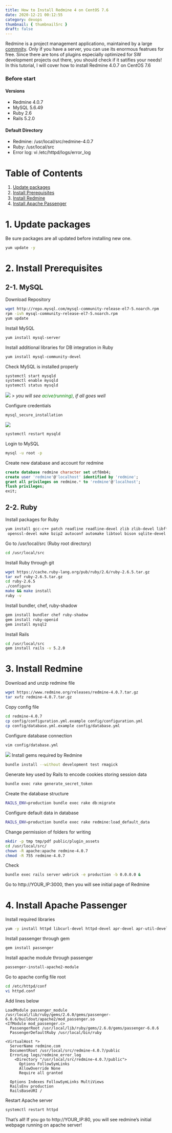 ```yaml
---
title: How to Install Redmine 4 on CentOS 7.6
date: 2020-12-21 00:12:55
category: devops
thumbnail: { thumbnailSrc }
draft: false
---
```

Redmine is a project management applicationo, maintained by a large [commnity](redmin.org).
Only if you have a server, you can use its enormous featrues for free.
Since there are tons of plugins especially optimized for SW development projects out there, you should check if it satifies your needs!
In this tutorial, I will cover how to install Redmine 4.0.7 on CentOS 7.6

### Before start
#### Versions
- Redmine 4.0.7
- MySQL 5.6.49
- Ruby 2.6
- Rails 5.2.0

#### Default Directory
- Redmine: /usr/local/src/redmine-4.0.7
- Ruby: /usr/local/src
- Error log: vi /etc/httpd/logs/error_log

<!-- Table of Content
Update Packages
Install Prerequisites
Install Redmine
Install Apache Passenger -->
# Table of Contents
1. [Update packages](#1-update-packages)
2. [Install Prerequisites](#2-install-prerequisites)
3. [Install Redmine](#3-install-redmine)
4. [Install Apache Passenger](#4-install-apache-passenger)


# 1. Update packages
Be sure packages are all updated before installing new one.

```bash
yum update -y
```

# 2. Install Prerequisites
## 2-1. MySQL
Download Repository

```bash
wget http://repo.mysql.com/mysql-community-release-el7-5.noarch.rpm
rpm -ivh mysql-community-release-el7-5.noarch.rpm
yum update
```
Install MySQL
```bash
yum install mysql-server
```
Install additional libraries for DB integration in Ruby
```bash
yum install mysql-community-devel
```
Check MySQL is installed properly
```bash
systemctl start mysqld
systemctl enable mysqld
systemctl status mysqld
```
![](./chmysql.webp)
_> you will see <span style="color: green">acive(running)</span>, if all goes well_

Configure credentials
```bash
mysql_secure_installation
```
![](./installmysql.png)

```bash
systemctl restart mysqld
```
Login to MySQL
```bash
mysql -u root -p
```
Create new database and account for redmine
```sql
create database redmine character set utf8mb4;
create user 'redmine'@'localhost' identified by 'redmine';
grant all privileges on redmine.* to 'redmine'@'localhost';
flush privileges;
exit;
```
## 2-2. Ruby
Install packages for Ruby
```bash
yum install gcc-c++ patch readline readline-devel zlib zlib-devel libffi-devel \
 openssl-devel make bzip2 autoconf automake libtool bison sqlite-devel
```
Go to /usr/local/src (Ruby root directory)
```bash
cd /usr/local/src
```
Install Ruby through git
```bash
wget https://cache.ruby-lang.org/pub/ruby/2.6/ruby-2.6.5.tar.gz
tar xvf ruby-2.6.5.tar.gz
cd ruby-2.6.5
./configure
make && make install
ruby -v
```
Install bundler, chef, ruby-shadow
```bash
gem install bundler chef ruby-shadow
gem install ruby-openid
gem install mysql2
```
Install Rails
```bash
cd /usr/local/src
gem install rails -v 5.2.0
```
# 3. Install Redmine
Download and unzip redmine file
```bash
wget https://www.redmine.org/releases/redmine-4.0.7.tar.gz
tar xvfz redmine-4.0.7.tar.gz
```
Copy config file
```bash
cd redmine-4.0.7
cp config/configuration.yml.example config/configuration.yml
cp config/database.yml.example config/database.yml
```
Configure database connection
```bash
vim config/database.yml
```
![](./rdmnsqlconfig.webp)
Install gems required by Redmine
```bash
bundle install --without development test rmagick
```
Generate key used by Rails to encode cookies storing session data
```bash
bundle exec rake generate_secret_token
```
Create the database structure
```bash
RAILS_ENV=production bundle exec rake db:migrate
```
Configure default data in database
```bash
RAILS_ENV=production bundle exec rake redmine:load_default_data
```
Change permission of folders for writing
```bash
mkdir -p tmp tmp/pdf public/plugin_assets
cd /usr/local/src/
chown -R apache:apache redmine-4.0.7
chmod -R 755 redmine-4.0.7
```
Check
```bash
bundle exec rails server webrick -e production -b 0.0.0.0 &
```
Go to http://YOUR_IP:3000, then you will see initial page of Redmine

# 4. Install Apache Passenger
Install required libraries
```bash
yum -y install httpd libcurl-devel httpd-devel apr-devel apr-util-devel
```
Install passenger through gem
```bash
gem install passenger
```
Install apache module through passenger
```bash
passenger-install-apache2-module
```
Go to apache config file root
```bash
cd /etc/httpd/conf
vi httpd.conf
```
Add lines below
```
LoadModule passenger_module /usr/local/lib/ruby/gems/2.6.0/gems/passenger-6.0.6/buildout/apache2/mod_passenger.so
<IfModule mod_passenger.c>
  PassengerRoot /usr/local/lib/ruby/gems/2.6.0/gems/passenger-6.0.6
  PassengerDefaultRuby /usr/local/bin/ruby

<VirtualHost *>
  ServerName redmine.com
  DocumentRoot /usr/local/src/redmine-4.0.7/public
  ErrorLog logs/redmine_error_log
    <Directory "/usr/local/src/redmine-4.0.7/public">
      Options FollowSymLinks
      AllowOverride None
      Require all granted
    
  Options Indexes FollowSymLinks MultiViews
  RailsEnv production
  RailsBaseURI /
```
Restart Apache server
```bash
systemctl restart httpd
```
That’s all! If you go to http://YOUR_IP:80, you will see redmine’s initial webpage running on apache server!

